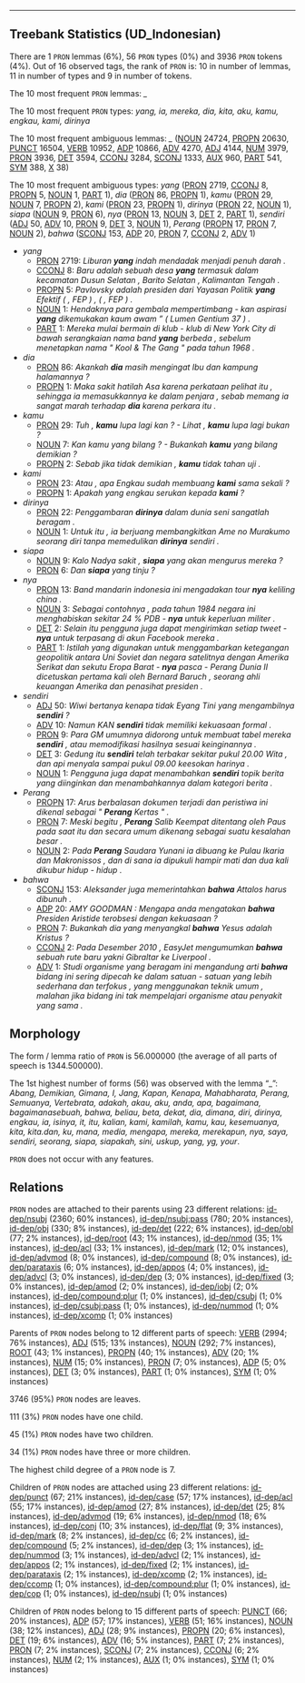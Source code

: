 

--------------------------------------------------------------------------------

## Treebank Statistics (UD_Indonesian)

There are 1 `PRON` lemmas (6%), 56 `PRON` types (0%) and 3936 `PRON` tokens (4%).
Out of 16 observed tags, the rank of `PRON` is: 10 in number of lemmas, 11 in number of types and 9 in number of tokens.

The 10 most frequent `PRON` lemmas: <em>_</em>

The 10 most frequent `PRON` types:  <em>yang, ia, mereka, dia, kita, aku, kamu, engkau, kami, dirinya</em>

The 10 most frequent ambiguous lemmas: <em>_</em> ([NOUN]() 24724, [PROPN]() 20630, [PUNCT]() 16504, [VERB]() 10952, [ADP]() 10866, [ADV]() 4270, [ADJ]() 4144, [NUM]() 3979, [PRON]() 3936, [DET]() 3594, [CCONJ]() 3284, [SCONJ]() 1333, [AUX]() 960, [PART]() 541, [SYM]() 388, [X]() 38)

The 10 most frequent ambiguous types:  <em>yang</em> ([PRON]() 2719, [CCONJ]() 8, [PROPN]() 5, [NOUN]() 1, [PART]() 1), <em>dia</em> ([PRON]() 86, [PROPN]() 1), <em>kamu</em> ([PRON]() 29, [NOUN]() 7, [PROPN]() 2), <em>kami</em> ([PRON]() 23, [PROPN]() 1), <em>dirinya</em> ([PRON]() 22, [NOUN]() 1), <em>siapa</em> ([NOUN]() 9, [PRON]() 6), <em>nya</em> ([PRON]() 13, [NOUN]() 3, [DET]() 2, [PART]() 1), <em>sendiri</em> ([ADJ]() 50, [ADV]() 10, [PRON]() 9, [DET]() 3, [NOUN]() 1), <em>Perang</em> ([PROPN]() 17, [PRON]() 7, [NOUN]() 2), <em>bahwa</em> ([SCONJ]() 153, [ADP]() 20, [PRON]() 7, [CCONJ]() 2, [ADV]() 1)


* <em>yang</em>
  * [PRON]() 2719: <em>Liburan <b>yang</b> indah mendadak menjadi penuh darah .</em>
  * [CCONJ]() 8: <em>Baru adalah sebuah desa <b>yang</b> termasuk dalam kecamatan Dusun Selatan , Barito Selatan , Kalimantan Tengah .</em>
  * [PROPN]() 5: <em>Pavlovsky adalah presiden dari Yayasan Politik <b>yang</b> Efektif ( , FEP ) , ( , FEP ) .</em>
  * [NOUN]() 1: <em>Hendaknya para gembala mempertimbang - kan aspirasi <b>yang</b> dikemukakan kaum awam ” ( Lumen Gentium 37 ) .</em>
  * [PART]() 1: <em>Mereka mulai bermain di klub - klub di New York City di bawah serangkaian nama band <b>yang</b> berbeda , sebelum menetapkan nama " Kool &amp; The Gang " pada tahun 1968 .</em>
* <em>dia</em>
  * [PRON]() 86: <em>Akankah <b>dia</b> masih mengingat Ibu dan kampung halamannya ?</em>
  * [PROPN]() 1: <em>Maka sakit hatilah Asa karena perkataan pelihat itu , sehingga ia memasukkannya ke dalam penjara , sebab memang ia sangat marah terhadap <b>dia</b> karena perkara itu .</em>
* <em>kamu</em>
  * [PRON]() 29: <em>Tuh , <b>kamu</b> lupa lagi kan ? - Lihat , <b>kamu</b> lupa lagi bukan ?</em>
  * [NOUN]() 7: <em>Kan kamu yang bilang ? - Bukankah <b>kamu</b> yang bilang demikian ?</em>
  * [PROPN]() 2: <em>Sebab jika tidak demikian , <b>kamu</b> tidak tahan uji .</em>
* <em>kami</em>
  * [PRON]() 23: <em>Atau , apa Engkau sudah membuang <b>kami</b> sama sekali ?</em>
  * [PROPN]() 1: <em>Apakah yang engkau serukan kepada <b>kami</b> ?</em>
* <em>dirinya</em>
  * [PRON]() 22: <em>Penggambaran <b>dirinya</b> dalam dunia seni sangatlah beragam .</em>
  * [NOUN]() 1: <em>Untuk itu , ia berjuang membangkitkan Ame no Murakumo seorang diri tanpa memedulikan <b>dirinya</b> sendiri .</em>
* <em>siapa</em>
  * [NOUN]() 9: <em>Kalo Nadya sakit , <b>siapa</b> yang akan mengurus mereka ?</em>
  * [PRON]() 6: <em>Dan <b>siapa</b> yang tinju ?</em>
* <em>nya</em>
  * [PRON]() 13: <em>Band mandarin indonesia ini mengadakan tour <b>nya</b> keliling china .</em>
  * [NOUN]() 3: <em>Sebagai contohnya , pada tahun 1984 negara ini menghabiskan sekitar 24 % PDB - <b>nya</b> untuk keperluan militer .</em>
  * [DET]() 2: <em>Selain itu pengguna juga dapat mengirimkan setiap tweet - <b>nya</b> untuk terpasang di akun Facebook mereka .</em>
  * [PART]() 1: <em>Istilah yang digunakan untuk menggambarkan ketegangan geopolitik antara Uni Soviet dan negara satelitnya dengan Amerika Serikat dan sekutu Eropa Barat - <b>nya</b> pasca - Perang Dunia II dicetuskan pertama kali oleh Bernard Baruch , seorang ahli keuangan Amerika dan penasihat presiden .</em>
* <em>sendiri</em>
  * [ADJ]() 50: <em>Wiwi bertanya kenapa tidak Eyang Tini yang mengambilnya <b>sendiri</b> ?</em>
  * [ADV]() 10: <em>Namun KAN <b>sendiri</b> tidak memiliki kekuasaan formal .</em>
  * [PRON]() 9: <em>Para GM umumnya didorong untuk membuat tabel mereka <b>sendiri</b> , atau memodifikasi hasilnya sesuai keinginannya .</em>
  * [DET]() 3: <em>Gedung itu <b>sendiri</b> telah terbakar sekitar pukul 20.00 Wita , dan api menyala sampai pukul 09.00 keesokan harinya .</em>
  * [NOUN]() 1: <em>Pengguna juga dapat menambahkan <b>sendiri</b> topik berita yang diinginkan dan menambahkannya dalam kategori berita .</em>
* <em>Perang</em>
  * [PROPN]() 17: <em>Arus berbalasan dokumen terjadi dan peristiwa ini dikenal sebagai " <b>Perang</b> Kertas " .</em>
  * [PRON]() 7: <em>Meski begitu , <b>Perang</b> Salib Keempat ditentang oleh Paus pada saat itu dan secara umum dikenang sebagai suatu kesalahan besar .</em>
  * [NOUN]() 2: <em>Pada <b>Perang</b> Saudara Yunani ia dibuang ke Pulau Ikaria dan Makronissos , dan di sana ia dipukuli hampir mati dan dua kali dikubur hidup - hidup .</em>
* <em>bahwa</em>
  * [SCONJ]() 153: <em>Aleksander juga memerintahkan <b>bahwa</b> Attalos harus dibunuh .</em>
  * [ADP]() 20: <em>AMY GOODMAN : Mengapa anda mengatakan <b>bahwa</b> Presiden Aristide terobsesi dengan kekuasaan ?</em>
  * [PRON]() 7: <em>Bukankah dia yang menyangkal <b>bahwa</b> Yesus adalah Kristus ?</em>
  * [CCONJ]() 2: <em>Pada Desember 2010 , EasyJet mengumumkan <b>bahwa</b> sebuah rute baru yakni Gibraltar ke Liverpool .</em>
  * [ADV]() 1: <em>Studi organisme yang beragam ini mengandung arti <b>bahwa</b> bidang ini sering dipecah ke dalam satuan - satuan yang lebih sederhana dan terfokus , yang menggunakan teknik umum , malahan jika bidang ini tak mempelajari organisme atau penyakit yang sama .</em>

## Morphology

The form / lemma ratio of `PRON` is 56.000000 (the average of all parts of speech is 1344.500000).

The 1st highest number of forms (56) was observed with the lemma “_”: <em>Abang, Demikian, Gimana, I, Jang, Kapan, Kenapa, Mahabharata, Perang, Semuanya, Vertebrata, adakah, akau, aku, anda, apa, bagaimana, bagaimanasebuah, bahwa, beliau, beta, dekat, dia, dimana, diri, dirinya, engkau, ia, isinya, it, itu, kalian, kami, kamilah, kamu, kau, kesemuanya, kita, kita.dan, ku, mana, media, mengapa, mereka, merekapun, nya, saya, sendiri, seorang, siapa, siapakah, sini, uskup, yang, yg, your</em>.

`PRON` does not occur with any features.


## Relations

`PRON` nodes are attached to their parents using 23 different relations: [id-dep/nsubj]() (2360; 60% instances), [id-dep/nsubj:pass]() (780; 20% instances), [id-dep/obj]() (330; 8% instances), [id-dep/det]() (222; 6% instances), [id-dep/obl]() (77; 2% instances), [id-dep/root]() (43; 1% instances), [id-dep/nmod]() (35; 1% instances), [id-dep/acl]() (33; 1% instances), [id-dep/mark]() (12; 0% instances), [id-dep/advmod]() (8; 0% instances), [id-dep/compound]() (8; 0% instances), [id-dep/parataxis]() (6; 0% instances), [id-dep/appos]() (4; 0% instances), [id-dep/advcl]() (3; 0% instances), [id-dep/dep]() (3; 0% instances), [id-dep/fixed]() (3; 0% instances), [id-dep/amod]() (2; 0% instances), [id-dep/iobj]() (2; 0% instances), [id-dep/compound:plur]() (1; 0% instances), [id-dep/csubj]() (1; 0% instances), [id-dep/csubj:pass]() (1; 0% instances), [id-dep/nummod]() (1; 0% instances), [id-dep/xcomp]() (1; 0% instances)

Parents of `PRON` nodes belong to 12 different parts of speech: [VERB]() (2994; 76% instances), [ADJ]() (515; 13% instances), [NOUN]() (292; 7% instances), [ROOT]() (43; 1% instances), [PROPN]() (40; 1% instances), [ADV]() (20; 1% instances), [NUM]() (15; 0% instances), [PRON]() (7; 0% instances), [ADP]() (5; 0% instances), [DET]() (3; 0% instances), [PART]() (1; 0% instances), [SYM]() (1; 0% instances)

3746 (95%) `PRON` nodes are leaves.

111 (3%) `PRON` nodes have one child.

45 (1%) `PRON` nodes have two children.

34 (1%) `PRON` nodes have three or more children.

The highest child degree of a `PRON` node is 7.

Children of `PRON` nodes are attached using 23 different relations: [id-dep/punct]() (67; 21% instances), [id-dep/case]() (57; 17% instances), [id-dep/acl]() (55; 17% instances), [id-dep/amod]() (27; 8% instances), [id-dep/det]() (25; 8% instances), [id-dep/advmod]() (19; 6% instances), [id-dep/nmod]() (18; 6% instances), [id-dep/conj]() (10; 3% instances), [id-dep/flat]() (9; 3% instances), [id-dep/mark]() (8; 2% instances), [id-dep/cc]() (6; 2% instances), [id-dep/compound]() (5; 2% instances), [id-dep/dep]() (3; 1% instances), [id-dep/nummod]() (3; 1% instances), [id-dep/advcl]() (2; 1% instances), [id-dep/appos]() (2; 1% instances), [id-dep/fixed]() (2; 1% instances), [id-dep/parataxis]() (2; 1% instances), [id-dep/xcomp]() (2; 1% instances), [id-dep/ccomp]() (1; 0% instances), [id-dep/compound:plur]() (1; 0% instances), [id-dep/cop]() (1; 0% instances), [id-dep/nsubj]() (1; 0% instances)

Children of `PRON` nodes belong to 15 different parts of speech: [PUNCT]() (66; 20% instances), [ADP]() (57; 17% instances), [VERB]() (51; 16% instances), [NOUN]() (38; 12% instances), [ADJ]() (28; 9% instances), [PROPN]() (20; 6% instances), [DET]() (19; 6% instances), [ADV]() (16; 5% instances), [PART]() (7; 2% instances), [PRON]() (7; 2% instances), [SCONJ]() (7; 2% instances), [CCONJ]() (6; 2% instances), [NUM]() (2; 1% instances), [AUX]() (1; 0% instances), [SYM]() (1; 0% instances)

